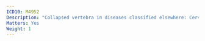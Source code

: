 ```yaml
---
ICD10: M4952
Description: "Collapsed vertebra in diseases classified elsewhere: Cervical region"
Matters: Yes
Weight: 1
---
```


